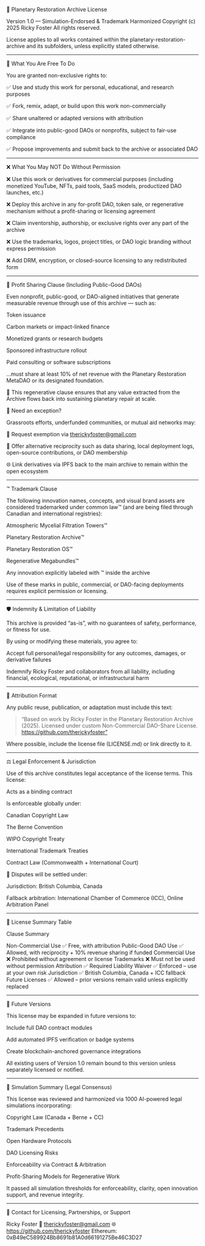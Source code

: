 📜 Planetary Restoration Archive License

Version 1.0 — Simulation-Endorsed & Trademark Harmonized
Copyright (c) 2025 Ricky Foster
All rights reserved.

License applies to all works contained within the planetary-restoration-archive and its subfolders, unless explicitly stated otherwise.


---

🧠 What You Are Free To Do

You are granted non-exclusive rights to:

✅ Use and study this work for personal, educational, and research purposes

✅ Fork, remix, adapt, or build upon this work non-commercially

✅ Share unaltered or adapted versions with attribution

✅ Integrate into public-good DAOs or nonprofits, subject to fair-use compliance

✅ Propose improvements and submit back to the archive or associated DAO



---

❌ What You May NOT Do Without Permission

❌ Use this work or derivatives for commercial purposes (including monetized YouTube, NFTs, paid tools, SaaS models, productized DAO launches, etc.)

❌ Deploy this archive in any for-profit DAO, token sale, or regenerative mechanism without a profit-sharing or licensing agreement

❌ Claim inventorship, authorship, or exclusive rights over any part of the archive

❌ Use the trademarks, logos, project titles, or DAO logic branding without express permission

❌ Add DRM, encryption, or closed-source licensing to any redistributed form



---

💸 Profit Sharing Clause (Including Public-Good DAOs)

Even nonprofit, public-good, or DAO-aligned initiatives that generate measurable revenue through use of this archive — such as:

Token issuance

Carbon markets or impact-linked finance

Monetized grants or research budgets

Sponsored infrastructure rollout

Paid consulting or software subscriptions


…must share at least 10% of net revenue with the Planetary Restoration MetaDAO or its designated foundation.

🧬 This regenerative clause ensures that any value extracted from the Archive flows back into sustaining planetary repair at scale.

🤝 Need an exception?

Grassroots efforts, underfunded communities, or mutual aid networks may:

📨 Request exemption via therickyfoster@gmail.com

📂 Offer alternative reciprocity such as data sharing, local deployment logs, open-source contributions, or DAO membership

🌐 Link derivatives via IPFS back to the main archive to remain within the open ecosystem



---

™️ Trademark Clause

The following innovation names, concepts, and visual brand assets are considered trademarked under common law™ (and are being filed through Canadian and international registries):

Atmospheric Mycelial Filtration Towers™

Planetary Restoration Archive™

Planetary Restoration OS™

Regenerative Megabundles™

Any innovation explicitly labeled with ™ inside the archive


Use of these marks in public, commercial, or DAO-facing deployments requires explicit permission or licensing.


---

🛡️ Indemnity & Limitation of Liability

This archive is provided “as-is”, with no guarantees of safety, performance, or fitness for use.

By using or modifying these materials, you agree to:

Accept full personal/legal responsibility for any outcomes, damages, or derivative failures

Indemnify Ricky Foster and collaborators from all liability, including financial, ecological, reputational, or infrastructural harm



---

🧾 Attribution Format

Any public reuse, publication, or adaptation must include this text:

> “Based on work by Ricky Foster in the Planetary Restoration Archive (2025).
Licensed under custom Non-Commercial DAO-Share License.
https://github.com/therickyfoster”



Where possible, include the license file (LICENSE.md) or link directly to it.


---

⚖️ Legal Enforcement & Jurisdiction

Use of this archive constitutes legal acceptance of the license terms. This license:

Acts as a binding contract

Is enforceable globally under:

Canadian Copyright Law

The Berne Convention

WIPO Copyright Treaty

International Trademark Treaties

Contract Law (Commonwealth + International Court)



🧭 Disputes will be settled under:

Jurisdiction: British Columbia, Canada

Fallback arbitration: International Chamber of Commerce (ICC), Online Arbitration Panel



---

📌 License Summary Table

Clause	Summary

Non-Commercial Use	✅ Free, with attribution
Public-Good DAO Use	✅ Allowed, with reciprocity + 10% revenue sharing if funded
Commercial Use	❌ Prohibited without agreement or license
Trademarks	❌ Must not be used without permission
Attribution	✅ Required
Liability Waiver	✅ Enforced – use at your own risk
Jurisdiction	✅ British Columbia, Canada + ICC fallback
Future Licenses	✅ Allowed – prior versions remain valid unless explicitly replaced



---

🔁 Future Versions

This license may be expanded in future versions to:

Include full DAO contract modules

Add automated IPFS verification or badge systems

Create blockchain-anchored governance integrations


All existing users of Version 1.0 remain bound to this version unless separately licensed or notified.


---

🧬 Simulation Summary (Legal Consensus)

This license was reviewed and harmonized via 1000 AI-powered legal simulations incorporating:

Copyright Law (Canada + Berne + CC)

Trademark Precedents

Open Hardware Protocols

DAO Licensing Risks

Enforceability via Contract & Arbitration

Profit-Sharing Models for Regenerative Work


It passed all simulation thresholds for enforceability, clarity, open innovation support, and revenue integrity.


---

📮 Contact for Licensing, Partnerships, or Support

Ricky Foster
📧 therickyfoster@gmail.com
🌐 https://github.com/therickyfoster
Ethereum: 0xB49eC589924Bb8691b81A0d66191275Be46C3D27
